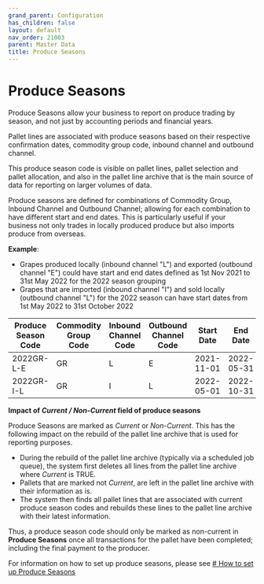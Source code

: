 ```yaml
---
grand_parent: Configuration
has_children: false
layout: default
nav_order: 21003
parent: Master Data
title: Produce Seasons
---
```


# Produce Seasons

Produce Seasons allow your business to report on produce trading by season, and not just by accounting periods and financial years.

Pallet lines are associated with produce seasons based on their respective confirmation dates, commodity group code, inbound channel and outbound channel.

This produce season code is visible on pallet lines, pallet selection and pallet allocation, and also in the pallet line archive that is the main source of data for reporting on larger volumes of data.

Produce seasons are defined for combinations of Commodity Group, Inbound Channel and Outbound Channel; allowing for each combination to have different start and end dates. This is particularly useful if your business not only trades in locally produced produce but also imports produce from overseas.

**Example**:

* Grapes produced locally (inbound channel "L") and exported (outbound channel "E") could have start and end dates defined as 1st Nov 2021 to 31st May 2022 for the 2022 season grouping
* Grapes that are imported (inbound channel "I") and sold locally (outbound channel "L") for the 2022 season can have start dates from 1st May 2022 to 31st October 2022

| **Produce Season Code** | **Commodity Group Code** | **Inbound Channel Code** | **Outbound Channel Code** | **Start Date** | **End Date** |
| --- | --- | --- | --- | --- | --- |
| 2022GR-L-E | GR | L | E | 2021-11-01 | 2022-05-31 |
| 2022GR-I-L | GR | I | L | 2022-05-01 | 2022-10-31 |

**Impact of *Current / Non-Current* field of produce seasons**

Produce Seasons are marked as *Current* or *Non-Current*. This has the following impact on the rebuild of the pallet line archive that is used for reporting purposes.

* During the rebuild of the pallet line archive (typically via a scheduled job queue), the system first deletes all lines from the pallet line archive where *Current* is TRUE.
* Pallets that are marked not *Current*, are left in the pallet line archive with their information as is.
* The system then finds all pallet lines that are associated with current produce season codes and rebuilds these lines to the pallet line archive with their latest information.

Thus, a produce season code should only be marked as non-current in **Produce Seasons** once all transactions for the pallet have been completed; including the final payment to the producer.

For information on how to set up produce seasons, please see [# How to set up Produce Seasons](https://linc.freshdesk.com/en/support/solutions/articles/8000097801)